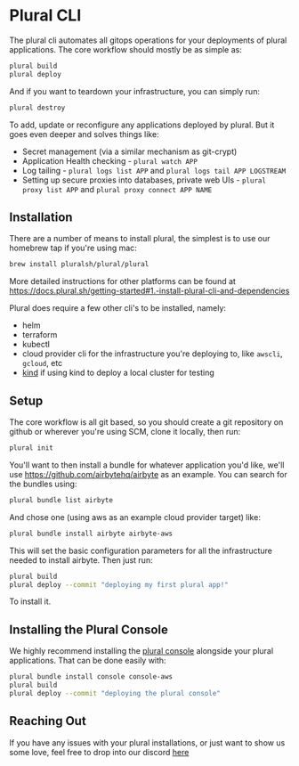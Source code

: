 # Plural CLI

The plural cli automates all gitops operations for your deployments of plural applications.  The core workflow should mostly be as simple as:

```bash
plural build
plural deploy
```

And if you want to teardown your infrastructure, you can simply run:

```bash
plural destroy
```

To add, update or reconfigure any applications deployed by plural.  But it goes even deeper and solves things like:

* Secret management (via a similar mechanism as git-crypt)
* Application Health checking - `plural watch APP`
* Log tailing - `plural logs list APP` and `plural logs tail APP LOGSTREAM`
* Setting up secure proxies into databases, private web UIs - `plural proxy list APP` and `plural proxy connect APP NAME`

## Installation

There are a number of means to install plural, the simplest is to use our homebrew tap if you're using mac:

```bash
brew install pluralsh/plural/plural
```

More detailed instructions for other platforms can be found at https://docs.plural.sh/getting-started#1.-install-plural-cli-and-dependencies

Plural does require a few other cli's to be installed, namely:
* helm
* terraform
* kubectl
* cloud provider cli for the infrastructure you're deploying to, like `awscli`, `gcloud`, etc
* [kind](https://kind.sigs.k8s.io/) if using kind to deploy a local cluster for testing

## Setup

The core workflow is all git based, so you should create a git repository on github or wherever you're using SCM, clone it locally, then run:

```bash
plural init
```

You'll want to then install a bundle for whatever application you'd like, we'll use https://github.com/airbytehq/airbyte as an example.  You can search for the bundles using:


```bash
plural bundle list airbyte
```

And chose one (using aws as an example cloud provider target) like:

```bash
plural bundle install airbyte airbyte-aws
```

This will set the basic configuration parameters for all the infrastructure needed to install airbyte.  Then just run:

```bash
plural build
plural deploy --commit "deploying my first plural app!"
```

To install it.


## Installing the Plural Console

We highly recommend installing the [plural console](https://github.com/pluralsh/console) alongside your plural applications.  That can be done easily with:

```bash
plural bundle install console console-aws
plural build
plural deploy --commit "deploying the plural console"
```

## Reaching Out

If you have any issues with your plural installations, or just want to show us some love, feel free to drop into our discord [here](https://discord.gg/bEBAMXV64s)